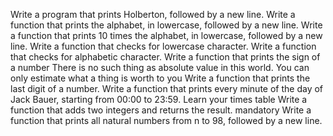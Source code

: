 Write a program that prints Holberton, followed by a new line.
Write a function that prints the alphabet, in lowercase, followed by a new line.
Write a function that prints 10 times the alphabet, in lowercase, followed by a new line.
Write a function that checks for lowercase character.
Write a function that checks for alphabetic character.
Write a function that prints the sign of a number
There is no such thing as absolute value in this world. You can only estimate what a thing is worth to you
Write a function that prints the last digit of a number.
Write a function that prints every minute of the day of Jack Bauer, starting from 00:00 to 23:59.
 Learn your times table
Write a function that adds two integers and returns the result.
mandatory
Write a function that prints all natural numbers from n to 98, followed by a new line.
